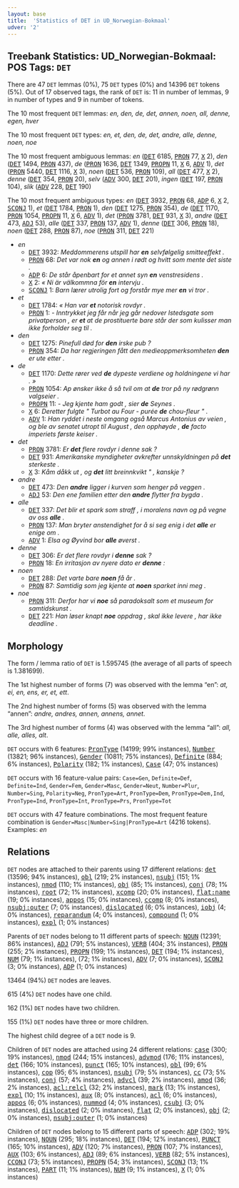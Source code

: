 ```yaml
---
layout: base
title:  'Statistics of DET in UD_Norwegian-Bokmaal'
udver: '2'
---
```


## Treebank Statistics: UD_Norwegian-Bokmaal: POS Tags: `DET`

There are 47 `DET` lemmas (0%), 75 `DET` types (0%) and 14396 `DET` tokens (5%).
Out of 17 observed tags, the rank of `DET` is: 11 in number of lemmas, 9 in number of types and 9 in number of tokens.

The 10 most frequent `DET` lemmas: <em>en, den, de, det, annen, noen, all, denne, egen, hver</em>

The 10 most frequent `DET` types:  <em>en, et, den, de, det, andre, alle, denne, noen, noe</em>

The 10 most frequent ambiguous lemmas: <em>en</em> (<tt><a href="no_bokmaal-pos-DET.html">DET</a></tt> 6185, <tt><a href="no_bokmaal-pos-PRON.html">PRON</a></tt> 77, <tt><a href="no_bokmaal-pos-X.html">X</a></tt> 2), <em>den</em> (<tt><a href="no_bokmaal-pos-DET.html">DET</a></tt> 1494, <tt><a href="no_bokmaal-pos-PRON.html">PRON</a></tt> 437), <em>de</em> (<tt><a href="no_bokmaal-pos-PRON.html">PRON</a></tt> 1636, <tt><a href="no_bokmaal-pos-DET.html">DET</a></tt> 1349, <tt><a href="no_bokmaal-pos-PROPN.html">PROPN</a></tt> 11, <tt><a href="no_bokmaal-pos-X.html">X</a></tt> 6, <tt><a href="no_bokmaal-pos-ADV.html">ADV</a></tt> 1), <em>det</em> (<tt><a href="no_bokmaal-pos-PRON.html">PRON</a></tt> 5440, <tt><a href="no_bokmaal-pos-DET.html">DET</a></tt> 1116, <tt><a href="no_bokmaal-pos-X.html">X</a></tt> 3), <em>noen</em> (<tt><a href="no_bokmaal-pos-DET.html">DET</a></tt> 536, <tt><a href="no_bokmaal-pos-PRON.html">PRON</a></tt> 109), <em>all</em> (<tt><a href="no_bokmaal-pos-DET.html">DET</a></tt> 477, <tt><a href="no_bokmaal-pos-X.html">X</a></tt> 2), <em>denne</em> (<tt><a href="no_bokmaal-pos-DET.html">DET</a></tt> 354, <tt><a href="no_bokmaal-pos-PRON.html">PRON</a></tt> 20), <em>selv</em> (<tt><a href="no_bokmaal-pos-ADV.html">ADV</a></tt> 300, <tt><a href="no_bokmaal-pos-DET.html">DET</a></tt> 201), <em>ingen</em> (<tt><a href="no_bokmaal-pos-DET.html">DET</a></tt> 197, <tt><a href="no_bokmaal-pos-PRON.html">PRON</a></tt> 104), <em>slik</em> (<tt><a href="no_bokmaal-pos-ADV.html">ADV</a></tt> 228, <tt><a href="no_bokmaal-pos-DET.html">DET</a></tt> 190)

The 10 most frequent ambiguous types:  <em>en</em> (<tt><a href="no_bokmaal-pos-DET.html">DET</a></tt> 3932, <tt><a href="no_bokmaal-pos-PRON.html">PRON</a></tt> 68, <tt><a href="no_bokmaal-pos-ADP.html">ADP</a></tt> 6, <tt><a href="no_bokmaal-pos-X.html">X</a></tt> 2, <tt><a href="no_bokmaal-pos-SCONJ.html">SCONJ</a></tt> 1), <em>et</em> (<tt><a href="no_bokmaal-pos-DET.html">DET</a></tt> 1784, <tt><a href="no_bokmaal-pos-PRON.html">PRON</a></tt> 1), <em>den</em> (<tt><a href="no_bokmaal-pos-DET.html">DET</a></tt> 1275, <tt><a href="no_bokmaal-pos-PRON.html">PRON</a></tt> 354), <em>de</em> (<tt><a href="no_bokmaal-pos-DET.html">DET</a></tt> 1170, <tt><a href="no_bokmaal-pos-PRON.html">PRON</a></tt> 1054, <tt><a href="no_bokmaal-pos-PROPN.html">PROPN</a></tt> 11, <tt><a href="no_bokmaal-pos-X.html">X</a></tt> 6, <tt><a href="no_bokmaal-pos-ADV.html">ADV</a></tt> 1), <em>det</em> (<tt><a href="no_bokmaal-pos-PRON.html">PRON</a></tt> 3781, <tt><a href="no_bokmaal-pos-DET.html">DET</a></tt> 931, <tt><a href="no_bokmaal-pos-X.html">X</a></tt> 3), <em>andre</em> (<tt><a href="no_bokmaal-pos-DET.html">DET</a></tt> 473, <tt><a href="no_bokmaal-pos-ADJ.html">ADJ</a></tt> 53), <em>alle</em> (<tt><a href="no_bokmaal-pos-DET.html">DET</a></tt> 337, <tt><a href="no_bokmaal-pos-PRON.html">PRON</a></tt> 137, <tt><a href="no_bokmaal-pos-ADV.html">ADV</a></tt> 1), <em>denne</em> (<tt><a href="no_bokmaal-pos-DET.html">DET</a></tt> 306, <tt><a href="no_bokmaal-pos-PRON.html">PRON</a></tt> 18), <em>noen</em> (<tt><a href="no_bokmaal-pos-DET.html">DET</a></tt> 288, <tt><a href="no_bokmaal-pos-PRON.html">PRON</a></tt> 87), <em>noe</em> (<tt><a href="no_bokmaal-pos-PRON.html">PRON</a></tt> 311, <tt><a href="no_bokmaal-pos-DET.html">DET</a></tt> 221)


* <em>en</em>
  * <tt><a href="no_bokmaal-pos-DET.html">DET</a></tt> 3932: <em>Meddommerens utspill har <b>en</b> selvfølgelig smitteeffekt .</em>
  * <tt><a href="no_bokmaal-pos-PRON.html">PRON</a></tt> 68: <em>Det var nok <b>en</b> og annen i rødt og hvitt som mente det siste .</em>
  * <tt><a href="no_bokmaal-pos-ADP.html">ADP</a></tt> 6: <em>De står åpenbart for et annet syn <b>en</b> venstresidens .</em>
  * <tt><a href="no_bokmaal-pos-X.html">X</a></tt> 2: <em>« Ni är välkommna för <b>en</b> intervju .</em>
  * <tt><a href="no_bokmaal-pos-SCONJ.html">SCONJ</a></tt> 1: <em>Barn lærer utrolig fort og forstår mye mer <b>en</b> vi tror .</em>
* <em>et</em>
  * <tt><a href="no_bokmaal-pos-DET.html">DET</a></tt> 1784: <em>« Han var <b>et</b> notorisk rovdyr .</em>
  * <tt><a href="no_bokmaal-pos-PRON.html">PRON</a></tt> 1: <em>- Inntrykket jeg får når jeg går nedover Istedsgate som privatperson , er <b>et</b> at de prostituerte bare står der som kulisser man ikke forholder seg til .</em>
* <em>den</em>
  * <tt><a href="no_bokmaal-pos-DET.html">DET</a></tt> 1275: <em>Pinefull død for <b>den</b> irske pub ?</em>
  * <tt><a href="no_bokmaal-pos-PRON.html">PRON</a></tt> 354: <em>Da har regjeringen fått den medieoppmerksomheten <b>den</b> er ute etter .</em>
* <em>de</em>
  * <tt><a href="no_bokmaal-pos-DET.html">DET</a></tt> 1170: <em>Dette rører ved <b>de</b> dypeste verdiene og holdningene vi har . »</em>
  * <tt><a href="no_bokmaal-pos-PRON.html">PRON</a></tt> 1054: <em>Ap ønsker ikke å så tvil om at <b>de</b> tror på ny rødgrønn valgseier .</em>
  * <tt><a href="no_bokmaal-pos-PROPN.html">PROPN</a></tt> 11: <em>- Jeg kjente ham godt , sier <b>de</b> Seynes .</em>
  * <tt><a href="no_bokmaal-pos-X.html">X</a></tt> 6: <em>Deretter fulgte " Turbot au Four - purée <b>de</b> chou-fleur " .</em>
  * <tt><a href="no_bokmaal-pos-ADV.html">ADV</a></tt> 1: <em>Han ryddet i neste omgang også Marcus Antonius av veien , og ble av senatet utropt til August , den opphøyde , <b>de</b> facto imperiets første keiser .</em>
* <em>det</em>
  * <tt><a href="no_bokmaal-pos-PRON.html">PRON</a></tt> 3781: <em>Er <b>det</b> flere rovdyr i denne sak ?</em>
  * <tt><a href="no_bokmaal-pos-DET.html">DET</a></tt> 931: <em>Amerikanske myndigheter avkrefter unnskyldningen på <b>det</b> sterkeste .</em>
  * <tt><a href="no_bokmaal-pos-X.html">X</a></tt> 3: <em>Kåm dåkk ut , og <b>det</b> litt breinnkvikt " , kanskje ?</em>
* <em>andre</em>
  * <tt><a href="no_bokmaal-pos-DET.html">DET</a></tt> 473: <em>Den <b>andre</b> ligger i kurven som henger på veggen .</em>
  * <tt><a href="no_bokmaal-pos-ADJ.html">ADJ</a></tt> 53: <em>Den ene familien etter den <b>andre</b> flytter fra bygda .</em>
* <em>alle</em>
  * <tt><a href="no_bokmaal-pos-DET.html">DET</a></tt> 337: <em>Det blir et spark som straff , i moralens navn og på vegne av oss <b>alle</b> .</em>
  * <tt><a href="no_bokmaal-pos-PRON.html">PRON</a></tt> 137: <em>Man bryter anstendighet for å si seg enig i det <b>alle</b> er enige om .</em>
  * <tt><a href="no_bokmaal-pos-ADV.html">ADV</a></tt> 1: <em>Elsa og Øyvind bor <b>alle</b> øverst .</em>
* <em>denne</em>
  * <tt><a href="no_bokmaal-pos-DET.html">DET</a></tt> 306: <em>Er det flere rovdyr i <b>denne</b> sak ?</em>
  * <tt><a href="no_bokmaal-pos-PRON.html">PRON</a></tt> 18: <em>En irritasjon av nyere dato er <b>denne</b> :</em>
* <em>noen</em>
  * <tt><a href="no_bokmaal-pos-DET.html">DET</a></tt> 288: <em>Det varte bare <b>noen</b> få år .</em>
  * <tt><a href="no_bokmaal-pos-PRON.html">PRON</a></tt> 87: <em>Samtidig som jeg kjente at <b>noen</b> sparket inni meg .</em>
* <em>noe</em>
  * <tt><a href="no_bokmaal-pos-PRON.html">PRON</a></tt> 311: <em>Derfor har vi <b>noe</b> så paradoksalt som et museum for samtidskunst .</em>
  * <tt><a href="no_bokmaal-pos-DET.html">DET</a></tt> 221: <em>Han løser knapt <b>noe</b> oppdrag , skal ikke levere , har ikke deadline .</em>

## Morphology

The form / lemma ratio of `DET` is 1.595745 (the average of all parts of speech is 1.381699).

The 1st highest number of forms (7) was observed with the lemma “en”: <em>at, ei, en, ens, er, et, ett</em>.

The 2nd highest number of forms (5) was observed with the lemma “annen”: <em>andre, andres, annen, annens, annet</em>.

The 3rd highest number of forms (4) was observed with the lemma “all”: <em>all, alle, alles, alt</em>.

`DET` occurs with 6 features: <tt><a href="no_bokmaal-feat-PronType.html">PronType</a></tt> (14199; 99% instances), <tt><a href="no_bokmaal-feat-Number.html">Number</a></tt> (13821; 96% instances), <tt><a href="no_bokmaal-feat-Gender.html">Gender</a></tt> (10811; 75% instances), <tt><a href="no_bokmaal-feat-Definite.html">Definite</a></tt> (884; 6% instances), <tt><a href="no_bokmaal-feat-Polarity.html">Polarity</a></tt> (182; 1% instances), <tt><a href="no_bokmaal-feat-Case.html">Case</a></tt> (47; 0% instances)

`DET` occurs with 16 feature-value pairs: `Case=Gen`, `Definite=Def`, `Definite=Ind`, `Gender=Fem`, `Gender=Masc`, `Gender=Neut`, `Number=Plur`, `Number=Sing`, `Polarity=Neg`, `PronType=Art`, `PronType=Dem`, `PronType=Dem,Ind`, `PronType=Ind`, `PronType=Int`, `PronType=Prs`, `PronType=Tot`

`DET` occurs with 47 feature combinations.
The most frequent feature combination is `Gender=Masc|Number=Sing|PronType=Art` (4216 tokens).
Examples: <em>en</em>


## Relations

`DET` nodes are attached to their parents using 17 different relations: <tt><a href="no_bokmaal-dep-det.html">det</a></tt> (13596; 94% instances), <tt><a href="no_bokmaal-dep-obl.html">obl</a></tt> (219; 2% instances), <tt><a href="no_bokmaal-dep-nsubj.html">nsubj</a></tt> (151; 1% instances), <tt><a href="no_bokmaal-dep-nmod.html">nmod</a></tt> (110; 1% instances), <tt><a href="no_bokmaal-dep-obj.html">obj</a></tt> (85; 1% instances), <tt><a href="no_bokmaal-dep-conj.html">conj</a></tt> (78; 1% instances), <tt><a href="no_bokmaal-dep-root.html">root</a></tt> (72; 1% instances), <tt><a href="no_bokmaal-dep-xcomp.html">xcomp</a></tt> (20; 0% instances), <tt><a href="no_bokmaal-dep-flat-name.html">flat:name</a></tt> (19; 0% instances), <tt><a href="no_bokmaal-dep-appos.html">appos</a></tt> (15; 0% instances), <tt><a href="no_bokmaal-dep-ccomp.html">ccomp</a></tt> (8; 0% instances), <tt><a href="no_bokmaal-dep-nsubj-outer.html">nsubj:outer</a></tt> (7; 0% instances), <tt><a href="no_bokmaal-dep-dislocated.html">dislocated</a></tt> (6; 0% instances), <tt><a href="no_bokmaal-dep-iobj.html">iobj</a></tt> (4; 0% instances), <tt><a href="no_bokmaal-dep-reparandum.html">reparandum</a></tt> (4; 0% instances), <tt><a href="no_bokmaal-dep-compound.html">compound</a></tt> (1; 0% instances), <tt><a href="no_bokmaal-dep-expl.html">expl</a></tt> (1; 0% instances)

Parents of `DET` nodes belong to 11 different parts of speech: <tt><a href="no_bokmaal-pos-NOUN.html">NOUN</a></tt> (12391; 86% instances), <tt><a href="no_bokmaal-pos-ADJ.html">ADJ</a></tt> (791; 5% instances), <tt><a href="no_bokmaal-pos-VERB.html">VERB</a></tt> (404; 3% instances), <tt><a href="no_bokmaal-pos-PRON.html">PRON</a></tt> (255; 2% instances), <tt><a href="no_bokmaal-pos-PROPN.html">PROPN</a></tt> (199; 1% instances), <tt><a href="no_bokmaal-pos-DET.html">DET</a></tt> (194; 1% instances), <tt><a href="no_bokmaal-pos-NUM.html">NUM</a></tt> (79; 1% instances),  (72; 1% instances), <tt><a href="no_bokmaal-pos-ADV.html">ADV</a></tt> (7; 0% instances), <tt><a href="no_bokmaal-pos-SCONJ.html">SCONJ</a></tt> (3; 0% instances), <tt><a href="no_bokmaal-pos-ADP.html">ADP</a></tt> (1; 0% instances)

13464 (94%) `DET` nodes are leaves.

615 (4%) `DET` nodes have one child.

162 (1%) `DET` nodes have two children.

155 (1%) `DET` nodes have three or more children.

The highest child degree of a `DET` node is 9.

Children of `DET` nodes are attached using 24 different relations: <tt><a href="no_bokmaal-dep-case.html">case</a></tt> (300; 19% instances), <tt><a href="no_bokmaal-dep-nmod.html">nmod</a></tt> (244; 15% instances), <tt><a href="no_bokmaal-dep-advmod.html">advmod</a></tt> (176; 11% instances), <tt><a href="no_bokmaal-dep-det.html">det</a></tt> (166; 10% instances), <tt><a href="no_bokmaal-dep-punct.html">punct</a></tt> (165; 10% instances), <tt><a href="no_bokmaal-dep-obl.html">obl</a></tt> (99; 6% instances), <tt><a href="no_bokmaal-dep-cop.html">cop</a></tt> (95; 6% instances), <tt><a href="no_bokmaal-dep-nsubj.html">nsubj</a></tt> (79; 5% instances), <tt><a href="no_bokmaal-dep-cc.html">cc</a></tt> (73; 5% instances), <tt><a href="no_bokmaal-dep-conj.html">conj</a></tt> (57; 4% instances), <tt><a href="no_bokmaal-dep-advcl.html">advcl</a></tt> (39; 2% instances), <tt><a href="no_bokmaal-dep-amod.html">amod</a></tt> (36; 2% instances), <tt><a href="no_bokmaal-dep-acl-relcl.html">acl:relcl</a></tt> (32; 2% instances), <tt><a href="no_bokmaal-dep-mark.html">mark</a></tt> (13; 1% instances), <tt><a href="no_bokmaal-dep-expl.html">expl</a></tt> (10; 1% instances), <tt><a href="no_bokmaal-dep-aux.html">aux</a></tt> (8; 0% instances), <tt><a href="no_bokmaal-dep-acl.html">acl</a></tt> (6; 0% instances), <tt><a href="no_bokmaal-dep-appos.html">appos</a></tt> (6; 0% instances), <tt><a href="no_bokmaal-dep-nummod.html">nummod</a></tt> (4; 0% instances), <tt><a href="no_bokmaal-dep-csubj.html">csubj</a></tt> (3; 0% instances), <tt><a href="no_bokmaal-dep-dislocated.html">dislocated</a></tt> (2; 0% instances), <tt><a href="no_bokmaal-dep-flat.html">flat</a></tt> (2; 0% instances), <tt><a href="no_bokmaal-dep-obj.html">obj</a></tt> (2; 0% instances), <tt><a href="no_bokmaal-dep-nsubj-outer.html">nsubj:outer</a></tt> (1; 0% instances)

Children of `DET` nodes belong to 15 different parts of speech: <tt><a href="no_bokmaal-pos-ADP.html">ADP</a></tt> (302; 19% instances), <tt><a href="no_bokmaal-pos-NOUN.html">NOUN</a></tt> (295; 18% instances), <tt><a href="no_bokmaal-pos-DET.html">DET</a></tt> (194; 12% instances), <tt><a href="no_bokmaal-pos-PUNCT.html">PUNCT</a></tt> (165; 10% instances), <tt><a href="no_bokmaal-pos-ADV.html">ADV</a></tt> (120; 7% instances), <tt><a href="no_bokmaal-pos-PRON.html">PRON</a></tt> (107; 7% instances), <tt><a href="no_bokmaal-pos-AUX.html">AUX</a></tt> (103; 6% instances), <tt><a href="no_bokmaal-pos-ADJ.html">ADJ</a></tt> (89; 6% instances), <tt><a href="no_bokmaal-pos-VERB.html">VERB</a></tt> (82; 5% instances), <tt><a href="no_bokmaal-pos-CCONJ.html">CCONJ</a></tt> (73; 5% instances), <tt><a href="no_bokmaal-pos-PROPN.html">PROPN</a></tt> (54; 3% instances), <tt><a href="no_bokmaal-pos-SCONJ.html">SCONJ</a></tt> (13; 1% instances), <tt><a href="no_bokmaal-pos-PART.html">PART</a></tt> (11; 1% instances), <tt><a href="no_bokmaal-pos-NUM.html">NUM</a></tt> (9; 1% instances), <tt><a href="no_bokmaal-pos-X.html">X</a></tt> (1; 0% instances)

